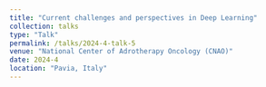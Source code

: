 ```yaml
---
title: "Current challenges and perspectives in Deep Learning"
collection: talks
type: "Talk"
permalink: /talks/2024-4-talk-5
venue: "National Center of Adrotherapy Oncology (CNAO)"
date: 2024-4
location: "Pavia, Italy"
---
```

